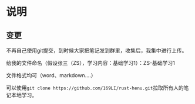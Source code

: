 # 说明

## 变更

不再自己使用git提交，到时候大家把笔记发到群里，收集后，我集中进行上传。

给我的文件命名（假设张三（ZS），学习内容：基础学习1）：ZS-基础学习1

文件格式均可（word、markdown....）

可以使用`git clone https://github.com/169LI/rust-henu.git`拉取所有人的笔记本地学习。
